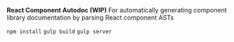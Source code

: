 
**React Component Autodoc (WIP)**
For automatically generating component library documentation by parsing React component ASTs




`npm install`
`gulp build`
`gulp server`